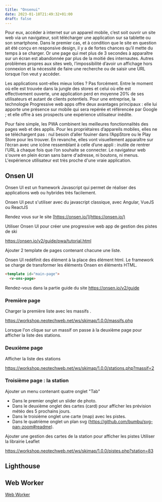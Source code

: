 ```yaml
---
title: "Onsenui"
date: 2023-01-18T21:49:32+01:00
draft: false
---
```



Pour eux, accéder à internet sur un appareil mobile, c’est soit ouvrir un site web via un navigateur,
soit télécharger une application sur sa tablette ou son smartphone. Dans le premier cas, et à
condition que le site en question ait été conçu en responsive design, il y a de fortes chances qu’il
mette du temps à se charger. Or une page qui met plus de 3 secondes à apparaître sur un écran est
abandonnée par plus de la moitié des internautes. Autres problèmes propres aux sites web,
l’impossibilité d’avoir un affichage hors connexion et la nécessité de faire une recherche ou de saisir
une URL lorsque l’on veut y accéder.

Les applications sont-elles mieux loties ? Pas forcément. Entre le moment où elle est trouvée dans la
jungle des stores et celui où elle est effectivement ouverte, une application perd en moyenne 20% de
ses utilisateurs et autant de clients potentiels.
Pour une entreprise, la technologie Progressive web apps offre deux avantages principaux : elle lui
apporte une présence sur mobile qui sera repérée et référencée par Google ; et elle offre à ses
prospects une expérience utilisateur inédite.

Pour faire simple, les PWA combinent les meilleures fonctionnalités des pages web et des applis.
Pour les propriétaires d’appareils mobiles, elles ne se téléchargent pas : nul besoin d’aller fouiner
dans l’AppStore ou le Play Store pour les trouver. En revanche, elles vont visuellement apparaître sur
l’écran avec une icône ressemblant à celle d’une appli : inutile de rentrer l’URL à chaque fois que l’on
souhaite se connecter. Le navigateur web s'ouvre en plein écran sans barre d'adresse, ni boutons, ni
menus. L'expérience utilisateur est très proche d'une vraie application.

## Onsen UI

Onsen UI est un framework Javascript qui permet de réaliser des applications web ou hybrides très facilement.

Onsen UI peut s'utiliser avec du javascript classique, avec Angular, VueJS ou ReactJS

Rendez vous sur le site [https://onsen.io/](https://onsen.io/)

Utiliser Onsen UI pour créer une progressive web app de gestion des pistes de ski

https://onsen.io/v2/guide/pwa/tutorial.html

Ajouter 2 template de pages contenant chacune une liste.

Onsen UI redéfinit des élément à la place des élément html. Le framework se charge de transformer les éléments Onsen en éléments HTML.

```html
<template id="main-page">
  <v-ons-page>
```

Rendez-vous dans la partie guide du site https://onsen.io/v2/guide


### Première page

Charger la première liste avec les massifs .

https://workshop.neotechweb.net/ws/skimap/1.0.0/massifs.php

Lorsque l'on clique sur un massif on passe à la deuxième page pour afficher la liste des stations.

### Deuxième page

Afficher la liste des stations

https://workshop.neotechweb.net/ws/skimap/1.0.0/stations.php?massif=2


### Troisième page : la station

Ajouter un menu contenant quatre onglet "Tab"
- Dans le premier onglet un slider de photo.
- Dans le deuxième onglet des cartes (card) pour afficher les prévision météo des 5 prochains jours.
- Dans le troisième onglet une carte (map) avec les pistes.
- Dans le quatrième onglet un plan svg (https://github.com/bumbu/svg-pan-zoom#readme).

Ajouter une gestion des cartes de la station pour afficher les pistes
Utiliser la librairie Leaflet

https://workshop.neotechweb.net/ws/skimap/1.0.0/pistes.php?station=83


## Lighthouse

## Web Worker

[Web Worker](webworker)
